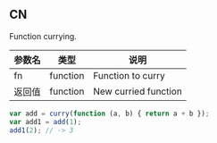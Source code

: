 ## CN

Function currying.

|参数名|类型|说明|
|-----|----|---|
|fn    |function|Function to curry   |
|返回值|function|New curried function|

```javascript
var add = curry(function (a, b) { return a + b });
var add1 = add(1);
add1(2); // -> 3
```
